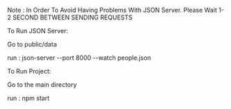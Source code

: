 Note : In Order To Avoid Having Problems With JSON Server. Please Wait 1-2 SECOND BETWEEN SENDING REQUESTS

To Run JSON Server:


Go to public/data

run : json-server --port 8000 --watch people.json



To Run Project:

Go to the main directory

run : npm start
